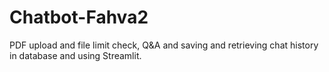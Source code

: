 # Chatbot-Fahva2
PDF upload and file limit check, Q&amp;A and saving and retrieving chat history in database and using Streamlit.

